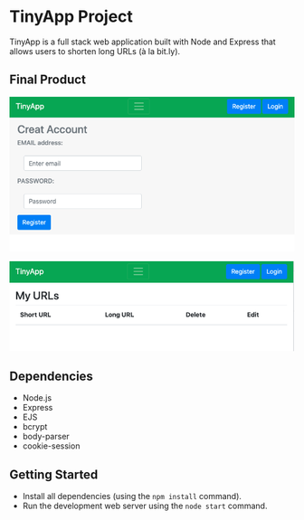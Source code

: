 # TinyApp Project

TinyApp is a full stack web application built with Node and Express that allows users to shorten long URLs (à la bit.ly).

## Final Product

!["Login sample"](https://github.com/GARYCUI2/tinyapp/blob/master/docs/login.png)


!["Main menu"](https://github.com/GARYCUI2/tinyapp/blob/master/docs/main.png)

## Dependencies

- Node.js
- Express
- EJS
- bcrypt
- body-parser
- cookie-session

## Getting Started

- Install all dependencies (using the `npm install` command).
- Run the development web server using the `node start` command.
